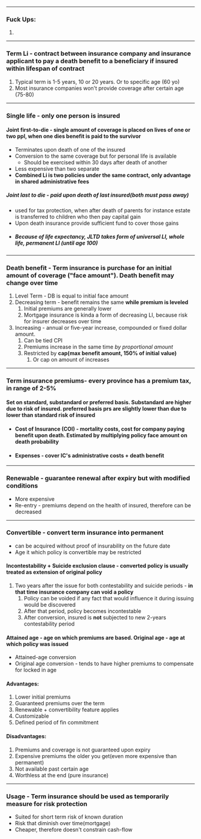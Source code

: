***
### Fuck Ups:
1. 
***
### Term Li - contract between insurance company and insurance applicant to pay a death benefit to a beneficiary if insured within lifespan of contract 
1. Typical term is 1-5 years, 10 or 20 years. Or to specific age (60 yo)
2. Most insurance companies won't provide coverage after certain age (75-80)

***
### Single life - only one person is insured 

#### Joint first-to-die - single amount of coverage is placed on lives of one or two ppl, when one dies benefit is paid to the survivor 
- Terminates upon death of one of the insured 
- Conversion to the same coverage but for personal life is available 
	- Should be exercised within 30 days after death of another 
- Less expensive than two separate 
- **Combined Li is two policies under the same contract, only advantage in shared administrative fees**

##### Joint last to die - paid upon death of *last insured(both must pass away)*
- used for tax protection, when after death of parents for instance estate is transferred to children who then pay capital gain 
- Upon death insurance provide sufficient fund to cover those gains 
- ##### Because of life expectancy, JLTD takes form of universal LI, whole life, permanent LI (until age 100)

***
### Death benefit - Term insurance is purchase for an initial amount of coverage ("face amount"). Death benefit may change over time 
1. Level Term - DB is equal to initial face amount
2. Decreasing term - benefit remains the same **while premium is leveled** 
	1. Initial premiums are generally lower 
	2. Mortgage insurance is kinda a form of decreasing LI, because risk for insurer decreases over time 
3. Increasing - annual or five-year increase, compounded or fixed dollar amount. 
	1. Can be tied CPI
	2. Premiums increase in the same time *by proportional amount*
	3. Restricted by **cap(max benefit amount, 150% of initial value)**
		1. Or cap on amount of increases 

*** 
### Term insurance premiums- every province has a premium tax, in range of 2-5%

#### Set on standard, substandard or preferred basis. Substandard are higher due to risk of insured. preferred basis prs are slightly lower than due to lower than standard risk of insured

- #### Cost of Insurance (COI) - mortality costs, cost for company paying benefit upon death. Estimated by multiplying policy face amount on death probability 

- #### Expenses - cover IC's administrative costs + death benefit 

*** 
### Renewable - guarantee renewal after expiry but with modified conditions 
- More expensive 
- Re-entry - premiums depend on the health of insured, therefore can be decreased 

***
### Convertible - convert term insurance into permanent 
- can be acquired without proof of insurability on the future date 
- Age it which policy is convertible may be restricted 

#### Incontestability + Suicide exclusion clause - converted policy is usually treated as extension of original policy 
1. Two years after the issue for both contestability and suicide periods - **in that time insurance company can void a policy** 
	1. Policy can be voided if any fact that would influence it during issuing would be discovered 
	2. After that period, policy becomes incontestable 
	3. After conversion, insured is **not** subjected to new 2-years contestability period

#### Attained age - age on which premiums are based. Original age - age at which policy was issued 
- Attained-age conversion 
- Original age conversion - tends to have higher premiums to compensate for locked in age 

#### Advantages:
1. Lower initial premiums 
2. Guaranteed premiums over the term 
3. Renewable + convertibility feature applies 
4. Customizable 
5. Defined period of fin commitment 

#### Disadvantages:
1. Premiums and coverage is not guaranteed upon expiry 
2. Expensive premiums the older you get(even more expensive than permanent)
3. Not available past certain age 
4. Worthless at the end (pure insurance)

***
### Usage - Term insurance should be used as temporarily measure for risk protection 
- Suited for short term risk of known duration 
- Risk that diminish over time(mortgage)
- Cheaper, therefore doesn't constrain cash-flow 


